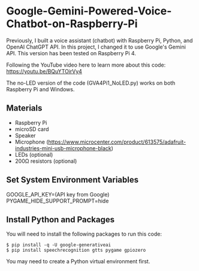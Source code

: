# Google-Gemini-Powered-Voice-Chatbot-on-Raspberry-Pi

Previously, I built a voice assistant (chatbot) with Raspberry Pi, Python, and OpenAI ChatGPT API. In this project, I changed it to use Google's Gemini API. This version has been tested on Raspberry Pi 4. 

Following the YouTube video here to learn more about this code:     
https://youtu.be/BQuYTOirVy4

The no-LED version of the code (GVA4Pi1_NoLED.py) works on both Raspberry Pi and Windows. 

## Materials 

* Raspberry Pi    
* microSD card     
* Speaker   
* Microphone (https://www.microcenter.com/product/613575/adafruit-industries-mini-usb-microphone-black)   
* LEDs (optional)      
* 200Ω resistors (optional)      

## Set System Environment Variables 

GOOGLE_API_KEY=(API key from Google)   
PYGAME_HIDE_SUPPORT_PROMPT=hide

## Install Python and Packages 
You will need to install the following packages to run this code: 

```console
$ pip install -q -U google-generativeai
$ pip install speechrecognition gtts pygame gpiozero
```

You may need to create a Python virtual environment first.    

